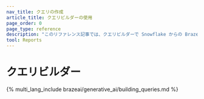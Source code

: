 ```yaml
---
nav_title: クエリの作成
article_title: クエリビルダーの使用
page_order: 0
page_type: reference
description: "このリファレンス記事では、クエリビルダーで Snowflake からの Braze データを使用してレポートを作成する方法について説明します。"
tool: Reports
---
```


# クエリビルダー

{% multi_lang_include brazeai/generative_ai/building_queries.md %}